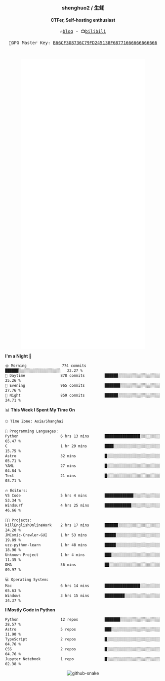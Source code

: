 <h3 align="center"> shenghuo2 / 生蚝 </h3>
<h4 align="center" >CTFer, Self-hosting enthusiast</h3>


<p align="center">
  <samp>
    ✍️<a href="https://blog.shenghuo2.top/">blog</a> -
    📺<a href="https://space.bilibili.com/85894935">bilibili</a>
  </samp>
</p>
<p align="center">
  <samp>
     🔐GPG Master Key: <a align="center" href="https://github.com/shenghuo2.gpg">B66CF308736C79FD245138F68771666666666666</a>
  </samp>
</p>
<br>
<p align="center">
  <a href="https://github.com/shenghuo2">
    <img width="400" align="top" src="https://github.com/shenghuo2/shenghuo2/blob/main/metrics.left.svg" />
  </a>
  <a href="https://github.com/shenghuo2">
    <img width="400" align="top" src="https://github.com/shenghuo2/shenghuo2/blob/main/metrics.right.svg" />
  </a>
</p>


<!--START_SECTION:waka-->
**I'm a Night 🦉** 

```text
🌞 Morning                774 commits         ██████░░░░░░░░░░░░░░░░░░░   22.27 % 
🌆 Daytime                878 commits         ██████░░░░░░░░░░░░░░░░░░░   25.26 % 
🌃 Evening                965 commits         ███████░░░░░░░░░░░░░░░░░░   27.76 % 
🌙 Night                  859 commits         ██████░░░░░░░░░░░░░░░░░░░   24.71 % 
```


📊 **This Week I Spent My Time On** 

```text
🕑︎ Time Zone: Asia/Shanghai

💬 Programming Languages: 
Python                   6 hrs 13 mins       ████████████████░░░░░░░░░   65.47 % 
C                        1 hr 29 mins        ████░░░░░░░░░░░░░░░░░░░░░   15.75 % 
Astro                    32 mins             █░░░░░░░░░░░░░░░░░░░░░░░░   05.71 % 
YAML                     27 mins             █░░░░░░░░░░░░░░░░░░░░░░░░   04.84 % 
Text                     21 mins             █░░░░░░░░░░░░░░░░░░░░░░░░   03.71 % 

🔥 Editors: 
VS Code                  5 hrs 4 mins        █████████████░░░░░░░░░░░░   53.34 % 
Windsurf                 4 hrs 25 mins       ████████████░░░░░░░░░░░░░   46.66 % 

🐱‍💻 Projects: 
killEnglishOnlineWork    2 hrs 17 mins       ██████░░░░░░░░░░░░░░░░░░░   24.20 % 
JMComic-Crawler-GUI      1 hr 53 mins        █████░░░░░░░░░░░░░░░░░░░░   19.89 % 
uzz-python-learn         1 hr 48 mins        █████░░░░░░░░░░░░░░░░░░░░   18.96 % 
Unknown Project          1 hr 4 mins         ███░░░░░░░░░░░░░░░░░░░░░░   11.35 % 
DMA                      56 mins             ██░░░░░░░░░░░░░░░░░░░░░░░   09.97 % 

💻 Operating System: 
Mac                      6 hrs 14 mins       ████████████████░░░░░░░░░   65.63 % 
Windows                  3 hrs 15 mins       █████████░░░░░░░░░░░░░░░░   34.37 % 
```

**I Mostly Code in Python** 

```text
Python                   12 repos            ███████░░░░░░░░░░░░░░░░░░   28.57 % 
Astro                    5 repos             ███░░░░░░░░░░░░░░░░░░░░░░   11.90 % 
TypeScript               2 repos             █░░░░░░░░░░░░░░░░░░░░░░░░   04.76 % 
CSS                      2 repos             █░░░░░░░░░░░░░░░░░░░░░░░░   04.76 % 
Jupyter Notebook         1 repo              █░░░░░░░░░░░░░░░░░░░░░░░░   02.38 % 
```




<!--END_SECTION:waka-->


<div align="center">
  <picture>
    <source media="(prefers-color-scheme: dark)" srcset="https://gist.githubusercontent.com/shenghuo2/bfce20b14ab0484cef03bae6e60e0b3a/raw/github-snake-dark.svg" />
    <source media="(prefers-color-scheme: light)" srcset="https://gist.githubusercontent.com/shenghuo2/bfce20b14ab0484cef03bae6e60e0b3a/raw/github-snake.svg" />
    <img alt="github-snake" src="https://gist.githubusercontent.com/shenghuo2/bfce20b14ab0484cef03bae6e60e0b3a/raw/github-snake.svg" />
  </picture>
</div>

<!--
**shenghuo2/shenghuo2** is a ✨ _special_ ✨ repository because its `README.md` (this file) appears on your GitHub profile.

Here are some ideas to get you started:

- 🔭 I’m currently working on ...
- 🌱 I’m currently learning ...
- 👯 I’m looking to collaborate on ...
- 🤔 I’m looking for help with ...
- 💬 Ask me about ...
- 📫 How to reach me: ...
- 😄 Pronouns: ...
- ⚡ Fun fact: ...
-->
